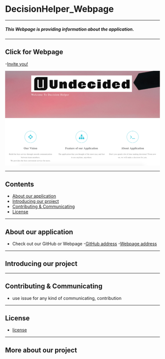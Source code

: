 # DecisionHelper_Webpage
----
##### This Webpage is providing information about the application.
----
## Click for Webpage
-[Invite you!](https://hanyang-erica-oss-dev-2020-undecided.github.io/DecisionHelper_Webpage/theme/index.html)

[![](/image/undecided_webpage.png)](https://hanyang-erica-oss-dev-2020-undecided.github.io/DecisionHelper_Webpage/theme/index.html)

----
## Contents
* [About our application](#about)
* [Introducing our project](#introducing)
* [Contributing & Communicating](#contributing)
* [License](#license)
----
## About our application
* Check out our GitHub or Webpage
-[GitHub address](https://github.com/sonhl0723/Decision-Helper.git)
-[Webpage address](https://hanyang-erica-oss-dev-2020-undecided.github.io/DecisionHelper_Webpage/theme/index.html)
----
## Introducing our project

----
## Contributing & Communicating
* use issue for any kind of communicating, contribution
----
## License
* [license](https://github.com/Hanyang-Erica-Oss-dev-2020-Undecided/DecisionHelper_Webpage/blob/develop/license.txt)
----
## More about our project
